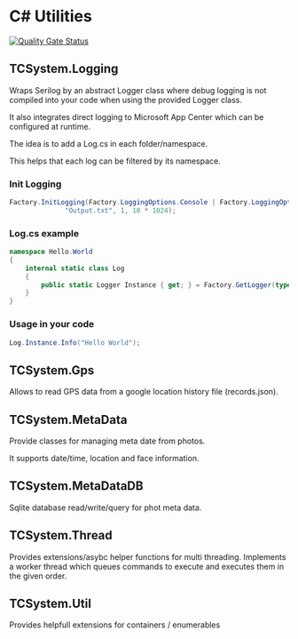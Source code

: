 # C# Utilities

[![Quality Gate Status](https://sonarcloud.io/api/project_badges/measure?project=ThE-TiGeR_TCSystemCS&metric=alert_status)](https://sonarcloud.io/summary/new_code?id=ThE-TiGeR_TCSystemCS)

## TCSystem.Logging

  Wraps Serilog by an abstract Logger class where debug logging is not compiled into your code when using the provided Logger class.
  
  It also integrates direct logging to Microsoft App Center which can be configured at runtime.
  
  The idea is to add a Log.cs in each folder/namespace.
  
  This helps that each log can be filtered by its namespace.
  ### Init Logging
  ```CS
  Factory.InitLogging(Factory.LoggingOptions.Console | Factory.LoggingOptions.File,
                "Output.txt", 1, 10 * 1024);
  ```
  ### Log.cs example
  ```CS
  namespace Hello.World
  {
      internal static class Log
      {
          public static Logger Instance { get; } = Factory.GetLogger(typeof(Log));
      }
  }
  ```
  ### Usage in your code
  ```CS
  Log.Instance.Info("Hello World");
  ```

## TCSystem.Gps
  Allows to read GPS data from a google location history file (records.json).

## TCSystem.MetaData

  Provide classes for managing meta date from photos.

  It supports date/time, location and face information.

## TCSystem.MetaDataDB

  Sqlite database read/write/query for phot meta data.

## TCSystem.Thread

  Provides extensions/asybc helper functions for multi threading.
  Implements a worker thread which queues commands to execute and executes them in the given order.

## TCSystem.Util

  Provides helpfull extensions for containers / enumerables